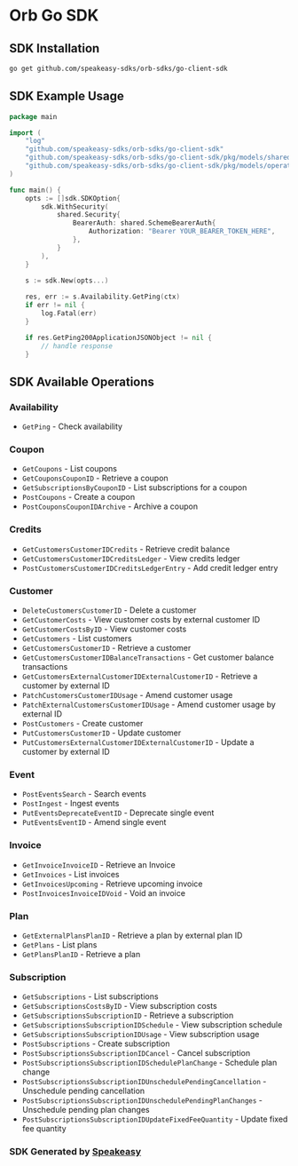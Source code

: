 # Orb Go SDK

<!-- Start SDK Installation -->
## SDK Installation

```bash
go get github.com/speakeasy-sdks/orb-sdks/go-client-sdk
```
<!-- End SDK Installation -->

## SDK Example Usage
<!-- Start SDK Example Usage -->
```go
package main

import (
    "log"
    "github.com/speakeasy-sdks/orb-sdks/go-client-sdk"
    "github.com/speakeasy-sdks/orb-sdks/go-client-sdk/pkg/models/shared"
    "github.com/speakeasy-sdks/orb-sdks/go-client-sdk/pkg/models/operations"
)

func main() {
    opts := []sdk.SDKOption{
        sdk.WithSecurity(
            shared.Security{
                BearerAuth: shared.SchemeBearerAuth{
                    Authorization: "Bearer YOUR_BEARER_TOKEN_HERE",
                },
            }
        ),
    }

    s := sdk.New(opts...)
    
    res, err := s.Availability.GetPing(ctx)
    if err != nil {
        log.Fatal(err)
    }

    if res.GetPing200ApplicationJSONObject != nil {
        // handle response
    }
```
<!-- End SDK Example Usage -->

<!-- Start SDK Available Operations -->
## SDK Available Operations


### Availability

* `GetPing` - Check availability

### Coupon

* `GetCoupons` - List coupons
* `GetCouponsCouponID` - Retrieve a coupon
* `GetSubscriptionsByCouponID` - List subscriptions for a coupon
* `PostCoupons` - Create a coupon
* `PostCouponsCouponIDArchive` - Archive a coupon

### Credits

* `GetCustomersCustomerIDCredits` - Retrieve credit balance
* `GetCustomersCustomerIDCreditsLedger` - View credits ledger
* `PostCustomersCustomerIDCreditsLedgerEntry` - Add credit ledger entry

### Customer

* `DeleteCustomersCustomerID` - Delete a customer
* `GetCustomerCosts` - View customer costs by external customer ID
* `GetCustomerCostsByID` - View customer costs
* `GetCustomers` - List customers
* `GetCustomersCustomerID` - Retrieve a customer
* `GetCustomersCustomerIDBalanceTransactions` - Get customer balance transactions
* `GetCustomersExternalCustomerIDExternalCustomerID` - Retrieve a customer by external ID
* `PatchCustomersCustomerIDUsage` - Amend customer usage
* `PatchExternalCustomersCustomerIDUsage` - Amend customer usage by external ID
* `PostCustomers` - Create customer
* `PutCustomersCustomerID` - Update customer
* `PutCustomersExternalCustomerIDExternalCustomerID` - Update a customer by external ID

### Event

* `PostEventsSearch` - Search events
* `PostIngest` - Ingest events
* `PutEventsDeprecateEventID` - Deprecate single event
* `PutEventsEventID` - Amend single event

### Invoice

* `GetInvoiceInvoiceID` - Retrieve an Invoice
* `GetInvoices` - List invoices
* `GetInvoicesUpcoming` - Retrieve upcoming invoice
* `PostInvoicesInvoiceIDVoid` - Void an invoice

### Plan

* `GetExternalPlansPlanID` - Retrieve a plan by external plan ID
* `GetPlans` - List plans
* `GetPlansPlanID` - Retrieve a plan

### Subscription

* `GetSubscriptions` - List subscriptions
* `GetSubscriptionsCostsByID` - View subscription costs
* `GetSubscriptionsSubscriptionID` - Retrieve a subscription
* `GetSubscriptionsSubscriptionIDSchedule` - View subscription schedule
* `GetSubscriptionsSubscriptionIDUsage` - View subscription usage
* `PostSubscriptions` - Create subscription
* `PostSubscriptionsSubscriptionIDCancel` - Cancel subscription
* `PostSubscriptionsSubscriptionIDSchedulePlanChange` - Schedule plan change
* `PostSubscriptionsSubscriptionIDUnschedulePendingCancellation` - Unschedule pending cancellation
* `PostSubscriptionsSubscriptionIDUnschedulePendingPlanChanges` - Unschedule pending plan changes
* `PostSubscriptionsSubscriptionIDUpdateFixedFeeQuantity` - Update fixed fee quantity
<!-- End SDK Available Operations -->

### SDK Generated by [Speakeasy](https://docs.speakeasyapi.dev/docs/using-speakeasy/client-sdks)
